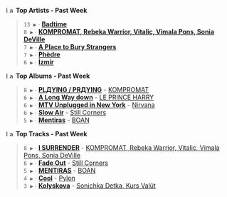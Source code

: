 <!--START_LASTFM_ARTISTS:{"period": "7day", "rows": 5}-->
<a href="https://last.fm" target="_blank"><img src="https://user-images.githubusercontent.com/17434202/215290617-e793598d-d7c9-428f-9975-156db1ba89cc.svg" alt="Last.fm Logo" width="18" height="13"/></a> **Top Artists - Past Week**

> `13 ▶️` ∙ **[Badtime](https://www.last.fm/music/Badtime)**<br/>
> `8 ▶️` ∙ **[KOMPROMAT, Rebeka Warrior, Vitalic, Vimala Pons, Sonia DeVille](https://www.last.fm/music/KOMPROMAT,+Rebeka+Warrior,+Vitalic,+Vimala+Pons,+Sonia+DeVille)**<br/>
> `7 ▶️` ∙ **[A Place to Bury Strangers](https://www.last.fm/music/A+Place+to+Bury+Strangers)**<br/>
> `7 ▶️` ∙ **[Phèdre](https://www.last.fm/music/Ph%C3%A8dre)**<br/>
> `6 ▶️` ∙ **[İzmir](https://www.last.fm/music/%C4%B0zmir)**<br/>
<!--END_LASTFM_ARTISTS-->

<!--START_LASTFM_ALBUMS:{"period": "7day", "rows": 5}-->
<a href="https://last.fm" target="_blank"><img src="https://user-images.githubusercontent.com/17434202/215290617-e793598d-d7c9-428f-9975-156db1ba89cc.svg" alt="Last.fm Logo" width="18" height="13"/></a> **Top Albums - Past Week**

> `8 ▶️` ∙ **[PLДYING / PRДYING](https://www.last.fm/music/KOMPROMAT/PL%D0%94YING+%2F+PR%D0%94YING)** - [KOMPROMAT](https://www.last.fm/music/KOMPROMAT)<br/>
> `6 ▶️` ∙ **[A Long Way down](https://www.last.fm/music/LE+PRINCE+HARRY/A+Long+Way+down)** - [LE PRINCE HARRY](https://www.last.fm/music/LE+PRINCE+HARRY)<br/>
> `6 ▶️` ∙ **[MTV Unplugged in New York](https://www.last.fm/music/Nirvana/MTV+Unplugged+in+New+York)** - [Nirvana](https://www.last.fm/music/Nirvana)<br/>
> `6 ▶️` ∙ **[Slow Air](https://www.last.fm/music/Still+Corners/Slow+Air)** - [Still Corners](https://www.last.fm/music/Still+Corners)<br/>
> `5 ▶️` ∙ **[Mentiras](https://www.last.fm/music/BOAN/Mentiras)** - [BOAN](https://www.last.fm/music/BOAN)<br/>
<!--END_LASTFM_ALBUMS-->

<!--START_LASTFM_TRACKS:{"period": "7day", "rows": 5}-->
<a href="https://last.fm" target="_blank"><img src="https://user-images.githubusercontent.com/17434202/215290617-e793598d-d7c9-428f-9975-156db1ba89cc.svg" alt="Last.fm Logo" width="18" height="13"/></a> **Top Tracks - Past Week**

> `8 ▶️` ∙ **[I SURRENDER](https://www.last.fm/music/KOMPROMAT,+Rebeka+Warrior,+Vitalic,+Vimala+Pons,+Sonia+DeVille/_/I+SURRENDER)** - [KOMPROMAT, Rebeka Warrior, Vitalic, Vimala Pons, Sonia DeVille](https://www.last.fm/music/KOMPROMAT,+Rebeka+Warrior,+Vitalic,+Vimala+Pons,+Sonia+DeVille)<br/>
> `6 ▶️` ∙ **[Fade Out](https://www.last.fm/music/Still+Corners/_/Fade+Out)** - [Still Corners](https://www.last.fm/music/Still+Corners)<br/>
> `5 ▶️` ∙ **[MENTIRAS](https://www.last.fm/music/BOAN/_/MENTIRAS)** - [BOAN](https://www.last.fm/music/BOAN)<br/>
> `4 ▶️` ∙ **[Cool](https://www.last.fm/music/Pylon/_/Cool)** - [Pylon](https://www.last.fm/music/Pylon)<br/>
> `3 ▶️` ∙ **[Kolyskova](https://www.last.fm/music/Sonichka+Detka,+Kurs+Val%C3%BCt/_/Kolyskova)** - [Sonichka Detka, Kurs Valüt](https://www.last.fm/music/Sonichka+Detka,+Kurs+Val%C3%BCt)<br/>
<!--END_LASTFM_TRACKS-->